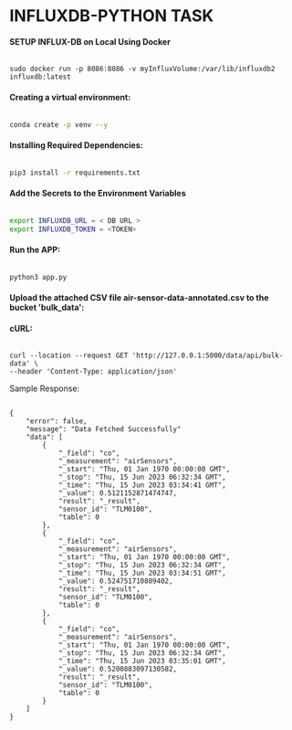 # INFLUXDB-PYTHON TASK

#### SETUP INFLUX-DB on Local Using Docker

```

sudo docker run -p 8086:8086 -v myInfluxVolume:/var/lib/influxdb2 influxdb:latest

```

#### Creating a virtual environment:

```sh

conda create -p venv --y

```

#### Installing Required Dependencies:

```sh

pip3 install -r requirements.txt

```
#### Add the Secrets to the Environment Variables

```sh

export INFLUXDB_URL = < DB URL >
export INFLUXDB_TOKEN = <TOKEN>

```
#### Run the APP:

```sh

python3 app.py

```
#### Upload the attached CSV file **air-sensor-data-annotated.csv** to the bucket 'bulk_data':

#### cURL:
```

curl --location --request GET 'http://127.0.0.1:5000/data/api/bulk-data' \
--header 'Content-Type: application/json'

```

Sample Response:
```

{
    "error": false,
    "message": "Data Fetched Successfully"
    "data": [
        {
            "_field": "co",
            "_measurement": "airSensors",
            "_start": "Thu, 01 Jan 1970 00:00:00 GMT",
            "_stop": "Thu, 15 Jun 2023 06:32:34 GMT",
            "_time": "Thu, 15 Jun 2023 03:34:41 GMT",
            "_value": 0.5121152871474747,
            "result": "_result",
            "sensor_id": "TLM0100",
            "table": 0
        },
        {
            "_field": "co",
            "_measurement": "airSensors",
            "_start": "Thu, 01 Jan 1970 00:00:00 GMT",
            "_stop": "Thu, 15 Jun 2023 06:32:34 GMT",
            "_time": "Thu, 15 Jun 2023 03:34:51 GMT",
            "_value": 0.524751710809402,
            "result": "_result",
            "sensor_id": "TLM0100",
            "table": 0
        },
        {
            "_field": "co",
            "_measurement": "airSensors",
            "_start": "Thu, 01 Jan 1970 00:00:00 GMT",
            "_stop": "Thu, 15 Jun 2023 06:32:34 GMT",
            "_time": "Thu, 15 Jun 2023 03:35:01 GMT",
            "_value": 0.5200883097130582,
            "result": "_result",
            "sensor_id": "TLM0100",
            "table": 0
        }
    ]
}

```